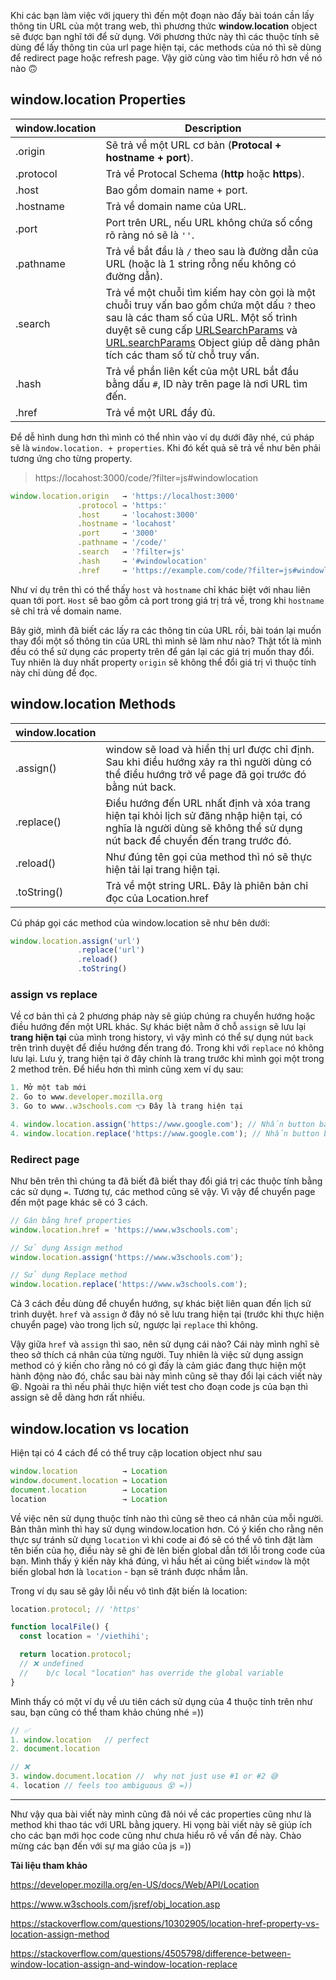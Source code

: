 Khi các bạn làm việc với jquery thì đến một đoạn nào đấy bài toán cần lấy thông tin URL của một trang web, thì phương thức **window.location** object sẽ được bạn nghĩ tới để sử dụng. Với phương thức này thì các thuộc tính sẽ dùng để lấy thông tin của url page hiện tại, các methods của nó thì sẽ dùng để redirect page hoặc refresh page. Vậy giờ cùng vào tìm hiểu rõ hơn về nó nào :upside_down_face:

## window.location Properties

| window.location | Description |
| -------- | -------- |
|  .origin     | Sẽ trả về một URL cơ bản (**Protocal + hostname + port**).   |
| .protocol     | Trả về Protocal Schema (**http** hoặc **https**).     |
| .host     | Bao gồm domain name + port.    |
| .hostname     | Trả về domain name của URL.     |
| .port     | Port trên URL, nếu URL không chứa số cổng rõ ràng nó sẽ là `''`.     |
| .pathname     | Trả về bắt đầu là `/` theo sau là đường dẫn của URL (hoặc là 1 string rỗng nếu không có đường dẫn).     |
| .search     | Trả về một chuỗi tìm kiếm hay còn gọi là một chuỗi truy vấn bao gồm chứa một dấu `?` theo sau là các tham số của URL.  Một số trình duyệt sẽ cung cấp [URLSearchParams](https://developer.mozilla.org/en-US/docs/Web/API/URLSearchParams/get#examples) và [URL.searchParams](https://developer.mozilla.org/en-US/docs/Web/API/URL/searchParams#examples) Object giúp dễ dàng phân tích các tham số từ chỗ truy vấn.  |
| .hash     |    Trả về phần liên kết của một URL  bắt đầu bằng dấu `#`,  ID này trên page là nơi URL tìm đến. |
| .href     | Trả về một URL đầy đủ.    |

Để dễ hình dung hơn thì mình có thể nhìn vào ví dụ dưới đây nhé, cú pháp sẽ là `window.location. + properties`. Khi đó kết quả sẽ trả về như bên phải tương ứng cho từng property.

> https://locahost:3000/code/?filter=js#windowlocation

```js
window.location.origin   → 'https://localhost:3000'
               .protocol → 'https:'
               .host     → 'locahost:3000'
               .hostname → 'locahost'
               .port     → '3000'
               .pathname → '/code/'
               .search   → '?filter=js'
               .hash     → '#windowlocation'
               .href     → 'https://example.com/code/?filter=js#windowlocation'
```

Như ví dụ trên thì có thể thấy `host` và `hostname` chỉ khác biệt với nhau liên quan tới port. `Host` sẽ bao gồm cả port trong giá trị trả về, trong khi `hostname` sẽ chỉ trả về domain name.

Bây giờ, mình đã biết các lấy ra các thông tin của URL rồi, bài toán lại muốn thay đổi một số thông tin của URL thì mình sẽ làm như nào?
Thật tốt là mình đều có thể sử dụng các property trên để gán lại các giá trị muốn thay đổi. Tuy nhiên là duy nhất property `origin` sẽ không thể đổi giá trị vì thuộc tính này chỉ dùng để đọc.

## window.location Methods

| window.location |  |
| -------- | -------- |
| .assign()     | window sẽ load và hiển thị url được chỉ định. Sau khi điều hướng xảy ra thì người dùng có thể điều hướng trở về page đã gọi trước đó bằng nút back.     |
| .replace()     | Điều hướng đến URL nhất định và xóa trang hiện tại khỏi lịch sử đăng nhập hiện tại, có nghĩa là người dùng sẽ không thể sử dụng nút back để chuyển đến trang trước đó.     |
| .reload()     | Như đúng tên gọi của method thì nó sẽ thực hiện tải lại trang hiện tại.     |
| .toString()     | Trả về một string URL. Đây là phiên bản chỉ đọc của Location.href     |

Cú pháp gọi các method của window.location sẽ như bên dưới:
```js
window.location.assign('url')
               .replace('url')
               .reload()
               .toString()
```

### assign vs replace
Về cơ bản thì cả 2 phương pháp này sẽ giúp chúng ra chuyển hướng hoặc điều hướng đến một URL khác. Sự khác biệt nằm ở chỗ `assign` sẽ lưu lại **trang hiện tại** của mình trong history, vì vậy mình có thể sự dụng nút `back` trên trình duyệt để điều hướng đến trang đó. Trong khi với `replace` nó không lưu lại. Lưu ý, trang hiện tại ở đây chính là trang trước khi mình gọi một trong 2 method trên.
Để hiểu hơn thì mình cũng xem ví dụ sau:

```js
1. Mở một tab mới
2. Go to www.developer.mozilla.org
3. Go to www..w3schools.com 👈 Đây là trang hiện tại

4. window.location.assign('https://www.google.com'); // Nhấn button back sẽ chuyển về page ở vị trí #3
4. window.location.replace('https://www.google.com'); // Nhấn button back sẽ chuyển về page ở vị trí #2
```

### Redirect page

Như bên trên thì chúng ta đã biết đã biết thay đổi giá trị các thuộc tính bằng các sử dụng `=`. Tương tự, các method cũng sẽ vậy. Vì vậy để chuyển page đến một page khác sẽ có 3 cách.

```js
// Gán bằng href properties
window.location.href = 'https://www.w3schools.com';

// Sử dụng Assign method
window.location.assign('https://www.w3schools.com');

// Sử dụng Replace method
window.location.replace('https://www.w3schools.com');
```

Cả 3 cách đều dùng để chuyển hướng, sự khác biệt liên quan đến lịch sử trình duyệt. `href` và `assign` ở đây nó sẽ lưu trang hiện tại (trước khi thực hiện chuyển page) vào trong lịch sử, ngược lại `replace` thì không.

Vậy giữa `href` và `assign` thì sao, nên sử dụng cái nào? Cái này mình nghĩ sẽ theo sở thích cá nhân của từng người. Tuy nhiên là việc sử dụng assign method có ý kiến cho rằng nó có gì đấy là cảm giác đang thực hiện một hành động nào đó, chắc sau bài này mình cũng sẽ thay đổi lại cách viết này :satisfied:. Ngoài ra thì nếu phải thực hiện viết test cho đoạn code js của bạn thì assign sẽ dễ dàng hơn rất nhiều.

## window.location vs location

Hiện tại có 4 cách để có thể truy cập location object như sau
```js
window.location          → Location
window.document.location → Location
document.location        → Location
location                 → Location
```

Về việc nên sử dụng thuộc tính nào thì cũng sẽ theo cá nhân của mỗi người. Bản thân mình thì hay sử dụng window.location hơn. Có ý kiến cho rằng nên thực sự tránh sử dụng `location` vì khi code ai đó sẽ có thể vô tình đặt làm tên biến của họ, điều này sẽ ghi đè lên biến global dẫn tới lỗi trong code của bạn. Mình thấy ý kiến này khá đúng, vì hầu hết ai cũng biết `window` là một biến global hơn là `location` - bạn sẽ tránh được nhầm lẫn.

Trong ví dụ sau sẽ gây lỗi nếu vô tình đặt biến là location:
```js
location.protocol; // 'https'

function localFile() {
  const location = '/viethihi';

  return location.protocol;
  // ❌ undefined
  //    b/c local "location" has override the global variable
}
```
Mình thấy có một ví dụ về ưu tiên cách sử dụng của 4 thuộc tính trên như sau, bạn cũng có thể tham khảo chúng nhé =))
```js
// ✅
1. window.location   // perfect
2. document.location

// ❌
3. window.document.location //  why not just use #1 or #2 😅
4. location // feels too ambiguous 😵 =))
```

-----

Như vậy qua bài viết này mình cũng đã nói về các properties cũng như là method khi thao tác với URL bằng jquery. Hi vọng bài viết này sẽ giúp ích cho các bạn mới học code cũng như chưa hiểu rõ về vấn đề này. Chào mừng các bạn đến với sự ma giáo của js =))

**Tài liệu tham khảo**

https://developer.mozilla.org/en-US/docs/Web/API/Location

https://www.w3schools.com/jsref/obj_location.asp

https://stackoverflow.com/questions/10302905/location-href-property-vs-location-assign-method

https://stackoverflow.com/questions/4505798/difference-between-window-location-assign-and-window-location-replace